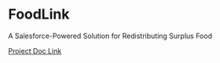 # FoodLink
A Salesforce-Powered Solution for Redistributing Surplus Food

[Project Doc Link](https://docs.google.com/document/d/1ZMx9z_JqeN2NwEAVlcCCjlt3WklAkUKFknQnYraE_NI/edit?usp=sharing)

